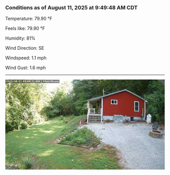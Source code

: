 ### Conditions as of August 11, 2025 at 9:49:48 AM CDT 

Temperature: 79.90 &deg;F

Feels like: 79.90 &deg;F

Humidity: 81%

Wind Direction: SE

Windspeed: 1.1 mph

Wind Gust: 1.6 mph

---

<img src="./images/latest.jpeg"/>

